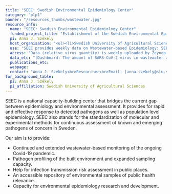 ```yaml
---
title: "SEEC: Swedish Environmental Epidemiology Center"
category: "plp1"
banner: "/resources_thumbs/wastewater.jpg"
resource_info:
  name: "SEEC: Swedish Environmental Epidemiology Center"
  funded_project_title: "Establishment of the Swedish Environmental Epidemiology Center (SEEC)"
  pi: Anna J. Székely
  host_organisation: "<ul><li>Swedish University of Agricultural Sciences, SLU (Wastewater, Water, Surface, Air & Viability testing). Maja Malmberg, Anna J. Székely, Klas Udekwu.</li><li>KTH Royal Institute of Technology (Wastewater & Sludge): Zeynep Çetecioğlu Gürol.</li><li>Karolinska Institute (Air & Viability testing): Antonio Gigliotti Rothfuchs.</li><li>Uppsala University (Statistical modelling): Stefan Engblom.</li></ul>"
  use: "SEEC provides weekly data on Wastewater-based Epidemiology: SEEC actively monitors wastewater levels of the virus responsible for Covid-19 disease, SARS-CoV-2, in various municipalities of Sweden, covering more than 25% of the population. This data is continuously updated and freely accessible on the Covid-19 Data Portal of Sweden.<br><br>SEEC offers analysis of diverse environmental samples (e.g., water including wastewater, surface samples, air samples), for presence of pathogens, using both targeted approaches such as qPCR or amplicon sequencing as well as unbiased metagenomics approaches.<br><br>Built Environment Epidemiology: SEEC is involved in the worldwide analysis and profiling of built environment surfaces and air, with intermittent sampling of air in clinics, schools, subways, and indoor malls. Through an extensive network, datasets, sampling methods and analysis pipelines are readily available for comparative studies of environmental signals.<br><br>SEEC also offers support in experimental design, sampling, logistics, storage and other monitoring relevant processes."
  access: "Data (relative virus quantity) is weekly uploaded by Zeynep Cetecioglu Gurol (KTH) and Anna Székely (SLU). Uploaded data [can be openly accessed by the general public](https://www.covid19dataportal.se/dashboards/wastewater/). Capacities of the resource are available to researchers upon request."
  data_etc: "[Dashboard: The amount of SARS-CoV-2 virus in wastewater across Sweden](https://www.covid19dataportal.se/dashboards/wastewater/)"
  publications_etc:
  webpage:
  contact: "Anna J. Székely<br>Researcher<br>Email: [anna.szekely@slu.se](mailto:anna.szekely@slu.se)"
for_background_table:
  pi: Anna J. Székely
  pi_affiliation: Swedish University of Agricultural Sciences
---
```


SEEC is a national capacity-building center that bridges the current gap between epidemiology and environmental assessment. It provides for rapid and effective response to detected pathogens as well as population level epidemiology. SEEC also stands for the standardization of molecular and experimental methods for continuous assessment of known and emerging pathogens of concern in Sweden.

Our aim is to provide:

- Continued and extended wastewater-based monitoring of the ongoing Covid-19 pandemic.
- Pathogen profiling of the built environment and expanded sampling capacity.
- Help for infection transmission risk assessment in public places.
- An accessible repository of environmental samples of public health relevance.
- Capacity for environmental epidemiology research and development.
